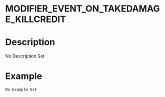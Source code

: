 # MODIFIER_EVENT_ON_TAKEDAMAGE_KILLCREDIT
# Description
No Description Set
# Example
```No Example Set```